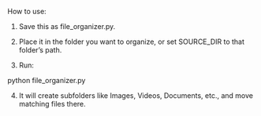 How to use:

1. Save this as file_organizer.py.


2. Place it in the folder you want to organize, or set SOURCE_DIR to that folder’s path.


3. Run:

python file_organizer.py


4. It will create subfolders like Images, Videos, Documents, etc., and move matching files there.
